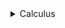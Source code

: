 </details> <details>
<summary> Calculus </summary>

<b>1 -</b> Best Guy: 150

<b>2 -</b> Pretty Good: 125

<b>2 -</b> Also Good: 125

<b>3 -</b> Daniel Roadillam-fluxcapacitor: 110

<b>4 -</b> I Sux: 60
</details>

